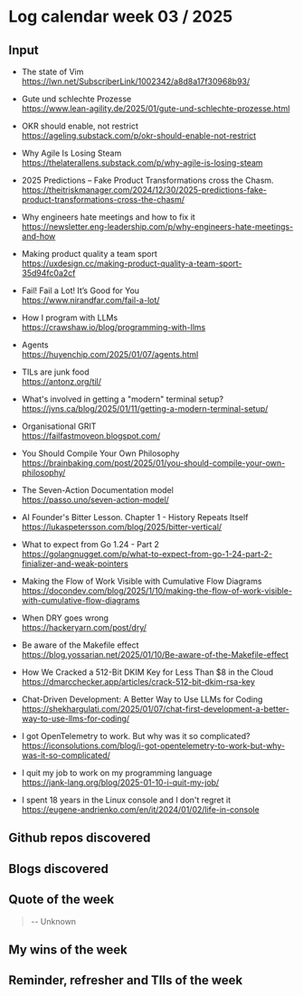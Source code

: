 # Log calendar week 03 / 2025


## Input
- The state of Vim  
https://lwn.net/SubscriberLink/1002342/a8d8a17f30968b93/

- Gute und schlechte Prozesse  
https://www.lean-agility.de/2025/01/gute-und-schlechte-prozesse.html

- OKR should enable, not restrict  
https://ageling.substack.com/p/okr-should-enable-not-restrict
- Why Agile Is Losing Steam  
https://thelaterallens.substack.com/p/why-agile-is-losing-steam
- 2025 Predictions – Fake Product Transformations cross the Chasm.  
https://theitriskmanager.com/2024/12/30/2025-predictions-fake-product-transformations-cross-the-chasm/

- Why engineers hate meetings and how to fix it  
https://newsletter.eng-leadership.com/p/why-engineers-hate-meetings-and-how
- Making product quality a team sport  
https://uxdesign.cc/making-product-quality-a-team-sport-35d94fc0a2cf
- Fail! Fail a Lot! It’s Good for You  
https://www.nirandfar.com/fail-a-lot/
- How I program with LLMs  
https://crawshaw.io/blog/programming-with-llms
- Agents  
https://huyenchip.com/2025/01/07/agents.html
- TILs are junk food  
https://antonz.org/til/
- What's involved in getting a "modern" terminal setup?  
https://jvns.ca/blog/2025/01/11/getting-a-modern-terminal-setup/
- Organisational GRIT  
https://failfastmoveon.blogspot.com/
- You Should Compile Your Own Philosophy  
https://brainbaking.com/post/2025/01/you-should-compile-your-own-philosophy/
- The Seven-Action Documentation model  
https://passo.uno/seven-action-model/
- AI Founder's Bitter Lesson. Chapter 1 - History Repeats Itself  
https://lukaspetersson.com/blog/2025/bitter-vertical/
- What to expect from Go 1.24 - Part 2  
https://golangnugget.com/p/what-to-expect-from-go-1-24-part-2-finializer-and-weak-pointers
- Making the Flow of Work Visible with Cumulative Flow Diagrams  
https://docondev.com/blog/2025/1/10/making-the-flow-of-work-visible-with-cumulative-flow-diagrams

- When DRY goes wrong  
https://hackeryarn.com/post/dry/
- Be aware of the Makefile effect  
https://blog.yossarian.net/2025/01/10/Be-aware-of-the-Makefile-effect
- How We Cracked a 512-Bit DKIM Key for Less Than $8 in the Cloud  
https://dmarcchecker.app/articles/crack-512-bit-dkim-rsa-key
- Chat-Driven Development: A Better Way to Use LLMs for Coding  
https://shekhargulati.com/2025/01/07/chat-first-development-a-better-way-to-use-llms-for-coding/
- I got OpenTelemetry to work. But why was it so complicated?  
https://iconsolutions.com/blog/i-got-opentelemetry-to-work-but-why-was-it-so-complicated/

- I quit my job to work on my programming language  
https://jank-lang.org/blog/2025-01-10-i-quit-my-job/

- I spent 18 years in the Linux console and I don't regret it  
https://eugene-andrienko.com/en/it/2024/01/02/life-in-console

## Github repos discovered

## Blogs discovered

## Quote of the week

>
>
> -- Unknown

## My wins of the week

## Reminder, refresher and TIls of the week
